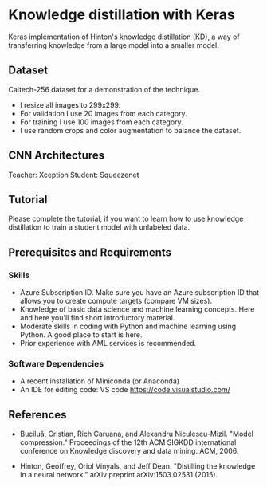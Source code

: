 # Knowledge distillation with Keras

Keras implementation of Hinton's knowledge distillation (KD), a way of transferring knowledge from a large model into a smaller model.


## Dataset

Caltech-256 dataset for a demonstration of the technique.
* I resize all images to 299x299.
* For validation I use 20 images from each category.
* For training I use 100 images from each category.
* I use random crops and color augmentation to balance the dataset.


## CNN Architectures 

Teacher: Xception
Student: Squeezenet 


## Tutorial

Please complete the [tutorial](./tutorial/tutorial.md), if you want to learn how to use knowledge distillation to train a student model with unlabeled data.


## Prerequisites and Requirements

### Skills 

- Azure Subscription ID. Make sure you have an Azure subscription ID that allows you to create compute targets (compare VM sizes). 
- Knowledge of basic data science and machine learning concepts. Here and here you'll find short introductory material. 
- Moderate skills in coding with Python and machine learning using Python. A good place to start is here. 
- Prior experience with AML services is recommended. 

### Software Dependencies 

- A recent installation of Miniconda (or Anaconda) 
- An IDE for editing code: VS code https://code.visualstudio.com/ 



## References

- Buciluǎ, Cristian, Rich Caruana, and Alexandru Niculescu-Mizil. "Model compression." Proceedings of the 12th ACM SIGKDD international conference on Knowledge discovery and data mining. ACM, 2006.

- Hinton, Geoffrey, Oriol Vinyals, and Jeff Dean. "Distilling the knowledge in a neural network." arXiv preprint arXiv:1503.02531 (2015).

